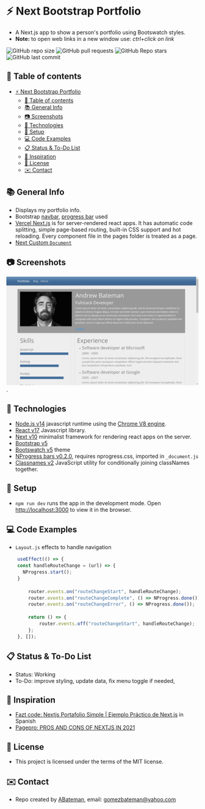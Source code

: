 # :zap: Next Bootstrap Portfolio

* A Next.js app to show a person's portfolio using Bootswatch styles.
* **Note:** to open web links in a new window use: _ctrl+click on link_

![GitHub repo size](https://img.shields.io/github/repo-size/AndrewJBateman/next-apollo-crypto?style=plastic)
![GitHub pull requests](https://img.shields.io/github/issues-pr/AndrewJBateman/next-apollo-crypto?style=plastic)
![GitHub Repo stars](https://img.shields.io/github/stars/AndrewJBateman/next-apollo-crypto?style=plastic)
![GitHub last commit](https://img.shields.io/github/last-commit/AndrewJBateman/next-apollo-crypto?style=plastic)

## :page_facing_up: Table of contents

* [:zap: Next Bootstrap Portfolio](#zap-next-bootstrap-portfolio)
  * [:page_facing_up: Table of contents](#page_facing_up-table-of-contents)
  * [:books: General Info](#books-general-info)
  * [:camera: Screenshots](#camera-screenshots)
  * [:signal_strength: Technologies](#signal_strength-technologies)
  * [:floppy_disk: Setup](#floppy_disk-setup)
  * [:computer: Code Examples](#computer-code-examples)
  * [:clipboard: Status & To-Do List](#clipboard-status--to-do-list)
  * [:clap: Inspiration](#clap-inspiration)
  * [:file_folder: License](#file_folder-license)
  * [:envelope: Contact](#envelope-contact)

## :books: General Info

* Displays my portfolio info.
* Bootstrap [navbar](https://getbootstrap.com/docs/4.0/components/navbar/), [progress bar](https://getbootstrap.com/docs/4.0/components/progress/) used
* [Vercel Next.js](https://nextjs.org/) is for server-rendered react apps. It has automatic code splitting, simple page-based routing, built-in CSS support and hot reloading. Every component file in the pages folder is treated as a page.
* [Next Custom `Document`](https://nextjs.org/docs/advanced-features/custom-document)

## :camera: Screenshots

![Example screenshot](./img/home.png).

## :signal_strength: Technologies

* [Node.js v14](https://nodejs.org/) javascript runtime using the [Chrome V8 engine](https://v8.dev/).
* [React v17](https://reactjs.org/) Javascript library.
* [Next v10](https://nextjs.org/) minimalist framework for rendering react apps on the server.
* [Bootstrap v5](https://getbootstrap.com/)
* [Bootswatch v5](https://bootswatch.com/) theme
* [NProgress bars v0.2.0](https://www.npmjs.com/package/nprogress), requires nprogress.css, imported in `_document.js`
* [Classnames v2](https://www.npmjs.com/package/classnames) JavaScript utility for conditionally joining classNames together.

## :floppy_disk: Setup

* `npm run dev` runs the app in the development mode. Open [http://localhost:3000](http://localhost:3000) to view it in the browser.

## :computer: Code Examples

* `Layout.js` effects to handle navigation

```javascript
	useEffect(() => {
    const handleRouteChange = (url) => {
      NProgress.start();
    }

		router.events.on("routeChangeStart", handleRouteChange);
		router.events.on("routeChangeComplete", () => NProgress.done());
		router.events.on("routeChangeError", () => NProgress.done());

		return () => {
			router.events.off("routeChangeStart", handleRouteChange);
		};
	}, []);
```

## :clipboard: Status & To-Do List

* Status: Working
* To-Do: improve styling, update data, fix menu toggle if needed,

## :clap: Inspiration

* [Fazt code: Nextjs Portafolio Simple | Ejemplo Práctico de Next.js](https://www.youtube.com/watch?v=Ywj6YGgE5RI) in Spanish
* [Pagepro: PROS AND CONS OF NEXTJS IN 2021](https://pagepro.co/blog/pros-and-cons-of-nextjs/)

## :file_folder: License

* This project is licensed under the terms of the MIT license.

## :envelope: Contact

* Repo created by [ABateman](https://github.com/AndrewJBateman), email: gomezbateman@yahoo.com
